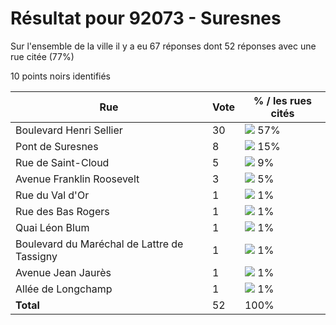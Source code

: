 # Résultat pour 92073 - Suresnes

Sur l'ensemble de la ville il y a eu 67 réponses dont 52 réponses avec une rue citée (77%)

10 points noirs identifiés

| Rue | Vote | % / les rues cités|
|-----|------|-------------------|
| Boulevard Henri Sellier | 30 | <img src="../../img/bar_57.gif" />&nbsp;57%|
| Pont de Suresnes | 8 | <img src="../../img/bar_15.gif" />&nbsp;15%|
| Rue de Saint-Cloud | 5 | <img src="../../img/bar_9.gif" />&nbsp;9%|
| Avenue Franklin Roosevelt | 3 | <img src="../../img/bar_5.gif" />&nbsp;5%|
| Rue du Val d'Or | 1 | <img src="../../img/bar_1.gif" />&nbsp;1%|
| Rue des Bas Rogers | 1 | <img src="../../img/bar_1.gif" />&nbsp;1%|
| Quai Léon Blum | 1 | <img src="../../img/bar_1.gif" />&nbsp;1%|
| Boulevard du Maréchal de Lattre de Tassigny | 1 | <img src="../../img/bar_1.gif" />&nbsp;1%|
| Avenue Jean Jaurès | 1 | <img src="../../img/bar_1.gif" />&nbsp;1%|
| Allée de Longchamp | 1 | <img src="../../img/bar_1.gif" />&nbsp;1%|
| **Total** | 52 | 100%|
